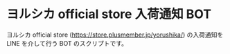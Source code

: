 # ヨルシカ official store 入荷通知 BOT
ヨルシカ official store (https://store.plusmember.jp/yorushika/) の入荷通知を LINE を介して行う BOT のスクリプトです。
